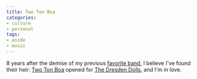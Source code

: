 ```yaml
---
title: Two Ton Boa
categories:
- culture
- personal
tags:
- aside
- music
---
```


8 years after the demise of my previous [favorite band][1], I believe I've found their heir: [Two Ton Boa][2] opened for [The Dresden Dolls][3], and I'm in love.

   [1]: http://www.gothbandphotos.com/switch/ "Switchblade Symphony"
   [2]: http://www.twotonboa.com/
   [3]: http://www.dresdendolls.com/
